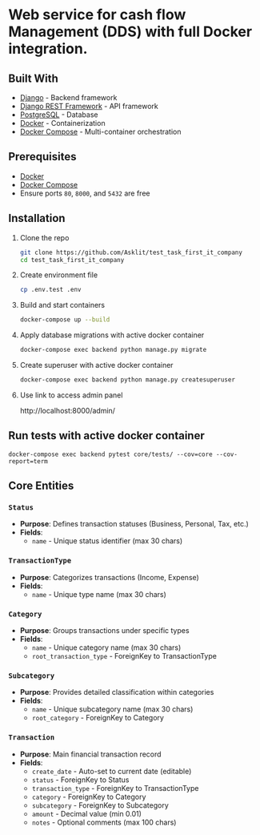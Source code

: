 # Web service for cash flow Management (DDS) with full Docker integration.

## Built With

- [Django](https://www.djangoproject.com/) - Backend framework
- [Django REST Framework](https://www.django-rest-framework.org/) - API framework
- [PostgreSQL](https://www.postgresql.org/) - Database
- [Docker](https://www.docker.com/) - Containerization
- [Docker Compose](https://docs.docker.com/compose/) - Multi-container orchestration

## Prerequisites

- [Docker](https://www.docker.com/get-started)
- [Docker Compose](https://docs.docker.com/compose/install/)
- Ensure ports `80`, `8000`, and `5432` are free

## Installation

1. Clone the repo
   ```bash
   git clone https://github.com/Asklit/test_task_first_it_company
   cd test_task_first_it_company
   ```
2. Create environment file
   ```bash
   cp .env.test .env
   ```
3. Build and start containers
   ```bash
   docker-compose up --build
   ```
4. Apply database migrations with active docker container
   ```bash
   docker-compose exec backend python manage.py migrate
   ```
5. Create superuser with active docker container
   
   ```bash
   docker-compose exec backend python manage.py createsuperuser
   ```
6. Use link to access admin panel
   
     http://localhost:8000/admin/


## Run tests with active docker container

   ```
   docker-compose exec backend pytest core/tests/ --cov=core --cov-report=term
   ```
   
## Core Entities

### `Status`
- **Purpose**: Defines transaction statuses (Business, Personal, Tax, etc.)
- **Fields**: 
  - `name` - Unique status identifier (max 30 chars)

### `TransactionType`
- **Purpose**: Categorizes transactions (Income, Expense)
- **Fields**:
  - `name` - Unique type name (max 30 chars)

### `Category`
- **Purpose**: Groups transactions under specific types
- **Fields**:
  - `name` - Unique category name (max 30 chars)
  - `root_transaction_type` - ForeignKey to TransactionType

### `Subcategory`
- **Purpose**: Provides detailed classification within categories
- **Fields**:
  - `name` - Unique subcategory name (max 30 chars)
  - `root_category` - ForeignKey to Category

### `Transaction`
- **Purpose**: Main financial transaction record
- **Fields**:
  - `create_date` - Auto-set to current date (editable)
  - `status` - ForeignKey to Status
  - `transaction_type` - ForeignKey to TransactionType
  - `category` - ForeignKey to Category
  - `subcategory` - ForeignKey to Subcategory
  - `amount` - Decimal value (min 0.01)
  - `notes` - Optional comments (max 100 chars)
